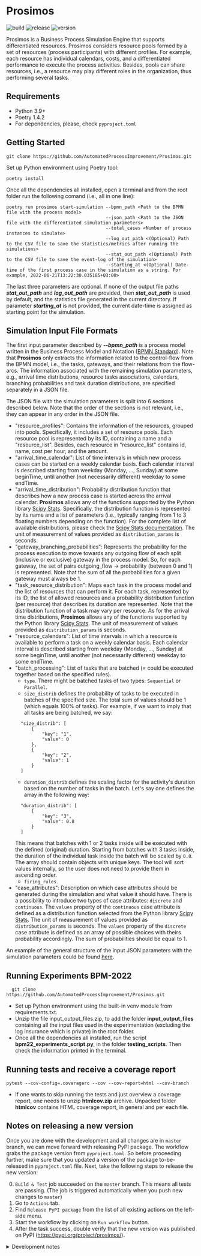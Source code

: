# Prosimos

![build](https://github.com/AutomatedProcessImprovement/prosimos/actions/workflows/python.yml/badge.svg)
![release](https://github.com/AutomatedProcessImprovement/prosimos/actions/workflows/release-pypi.yml/badge.svg)
![version](https://img.shields.io/github/v/tag/AutomatedProcessImprovement/prosimos)

Prosimos is a Business Process Simulation Engine that supports differentiated resources. 
Prosimos considers resource pools formed by a set of resources (process participants) with different profiles. 
For example, each resource has individual calendars, costs, and a differentiated performance to execute the process activities. 
Besides, pools can share resources, i.e., a resource may play different roles in the organization, thus performing several tasks.

## Requirements

- Python 3.9+
- Poetry 1.4.2
- For dependencies, please, check `pyproject.toml`

## Getting Started

    git clone https://github.com/AutomatedProcessImprovement/Prosimos.git

Set up Python environment using Poetry tool:

    poetry install

Once all the dependencies all installed, open a terminal and from the root folder run the following comand (i.e., all in one line):

    poetry run prosimos start-simulation --bpmn_path <Path to the BPMN file with the process model> 
                                         --json_path <Path to the JSON file with the differentiated simulation parameters>
                                         --total_cases <Number of process instances to simulate>
                                         --log_out_path <(Optional) Path to the CSV file to save the statistics/metrics after running the simulations>
                                         --stat_out_path <(Optional) Path to the CSV file to save the event-log of the simulation>
                                         --starting_at <(Optional) Date-time of the first process case in the simulation as a string. For example, 2022-06-21T13:22:30.035185+03:00>

The last three parameters are optional. 
If none of the output file paths **_stat_out_path_** and **_log_out_path_** are provided, then **_stat_out_path_** is used by default, and the statistics file generated in the current directory. 
If parameter **_starting_at_** is not provided, the current date-time is assigned as starting point for the simulation.


## Simulation Input File Formats 

The first input parameter described by **_--bpmn_path_** is a process model written in the Business Process Model and Notation 
([BPMN Standard](https://www.bpmn.org/#:~:text=BPMN%20is%20a%20standard%20set,the%20communication%20between%20independent%20processes)).
Note that **Prosimos** only extracts the information related to the control-flow from the BPMN model, 
i.e., the tasks, gateways, and their relations from the flow-arcs. 
The information associated with the remaining simulation parameters, 
e.g., arrival time distributions, resource tasks associations, calendars, branching probabilities and task duration distributions, 
are specified separately in a JSON file.  

The JSON file with the simulation parameters is split into 6 sections described below. 
Note that the order of the sections is not relevant, i.e., they can appear in any order in the JSON file.

* "resource_profiles": Contains the information of the resources, grouped into pools. 
   Specifically, it includes a set of resource pools. Each resource pool is represented by its ID, 
   containing a name and a "resource_list". Besides, each resource in "resource_list" contains id, name, 
   cost per hour, and the amount.
* "arrival_time_calendar": List of time intervals in which new process cases can be started on a weekly calendar basis. 
   Each calendar interval is described starting from weekday (Monday, ..., Sunday) at some beginTime, 
   until another (not necessarily different) weekday to some endTime.
* "arrival_time_distribution": Probability distribution function that describes how a new process case is started 
   across the arrival calendar. **Prosimos** allows any of the functions supported by the Python library 
   [Scipy Stats](https://docs.scipy.org/doc/scipy/reference/stats.html#module-scipy.stats). Specifically, 
   the distribution function is represented by its name and a list of parameters 
   (i.e., typically ranging from 1 to 3 floating numbers depending on the function). 
   For the complete list of available distributions, please check the 
   [Scipy Stats documentation](https://docs.scipy.org/doc/scipy/reference/stats.html#module-scipy.stats). The unit of measurement of values provided as `distribution_params` is seconds.
* "gateway_branching_probabilities": Represents the probability for the process execution to move towards any outgoing 
   flow of each split (inclusive or exclusive) gateway in the process model. So, for each gateway, the set of pairs 
   outgoing_flow -> probability (between 0 and 1) is represented. Note that the sum of all the probabilities for a 
   given gateway must always be 1. 
* "task_resource_distribution": Maps each task in the process model and the list of resources that can perform it. 
   For each task, represented by its ID, the list of allowed resources and a probability distribution function 
   (per resource) that describes its duration are represented. Note that the distribution function of a task may vary 
   per resource. As for the arrival time distributions, **Prosimos** allows any of the functions supported by the Python 
   library [Scipy Stats](https://docs.scipy.org/doc/scipy/reference/stats.html#module-scipy.stats). The unit of measurement of values provided as `distribution_params` is seconds.
* "resource_calendars": List of time intervals in which a resource is available to perform a task on a weekly calendar basis. 
   Each calendar interval is described starting from weekday (Monday, ..., Sunday) at some beginTime, 
   until another (not necessarily different) weekday to some endTime.
* "batch_processing": List of tasks that are batched (= could be executed together based on the specified rules).
  * `type`. There might be batched tasks of two types: `Sequential` or `Parallel`. 
  * `size_distrib` defines the probability of tasks to be executed in batches of the specified size. The total sum of values should be 1 (which equals 100% of tasks). For example, if we want to imply that all tasks are being batched, we say:
  ```
    "size_distrib": [
        {
            "key": "1",
            "value": 0
        },
        {
            "key": "2",
            "value": 1
        }
    ]
  ```
  * `duration_distrib` defines the scaling factor for the activity's duration based on the number of tasks in the batch. Let's say one defines the array in the following way:
  ```
    "duration_distrib": [
        {
            "key": "3",
            "value": 0.8
        }
    ]
  ```
  This means that batches with 1 or 2 tasks inside will be executed with the defined (original) duration. Starting from batches with 3 tasks inside, the duration of the individual task inside the batch will be scaled by `0.8`. The array should contain objects with unique keys. The tool will sort values internally, so the user does not need to provide them in ascending order.
  * `firing_rules`. 
* "case_attributes": Description on which case attributes should be generated during the simulation and what value it should have. There is a possibility to introduce two types of case attributes: `discrete` and `continuous`. The `values` property of the `continuous` case attribute is defined as a distribution function selected from the Python library [Scipy Stats](https://docs.scipy.org/doc/scipy/reference/stats.html#module-scipy.stats). The unit of measurement of values provided as `distribution_params` is seconds. The `values` property of the `discrete` case attribute is defined as an array of possible choices with theirs probability accordingly. The sum of probabilities should be equal to 1. 

An example of the general structure of the input JSON parameters with the simulation parameters could be found [here](./simulation_scenario_example.json).

## Running Experiments BPM-2022

      git clone https://github.com/AutomatedProcessImprovement/Prosimos.git

* Set up Python environment using the built-in venv module from requirements.txt. 
* Unzip the file input_output_files.zip, to add the folder **input_output_files** containing all the input files used in 
the experimentation (excluding the log insurance which is private) in the root folder.
* Once all the dependencies all installed, run the script **bpm22_experiments_script.py**, in the folder **testing_scripts**.
Then check the information printed in the terminal. 

## Running tests and receive a coverage report 

```
pytest --cov-config=.coveragerc --cov --cov-report=html --cov-branch
```
* If one wants to skip running the tests and just overview a coverage report, one needs to unzip **htmlcov.zip** archive. Unpacked folder **htmlcov** contains HTML coverage report, in general and per each file.

## Notes on releasing a new version

Once you are done with the development and all changes are in `master` branch, we can move forward with releasing PyPI package. The workflow grabs the package version from `pyproject.toml`. So before proceeding further, make sure that you updated a version of the package to-be-released in `pyproject.toml` file. Next, take the following steps to release the new version:

0. `Build & Test` job succeeded on the `master` branch. This means all tests are passing. (The job is triggered automatically when you push new changes to `master`)
1. Go to `Actions` tab.
2. Find `Release PyPI package` from the list of all existing actions on the left-side menu.
3. Start the workflow by clicking on `Run workflow` button.
4. After the task success, double verify that the new version was published on PyPI (https://pypi.org/project/prosimos/).


<details><summary>Development notes</summary>

#### Use local version of `pix-framework`

In case you want to introduce and test changes both to `pix-framework` and `Prosimos`, we need to install local version of `pix-framework` instead of the PyPI released version. For this, the following command needs to be run:

```
poetry add --editable <relative-path> 
```
, where `<relative-path>` should be changed with the path to the root folder of `pix-framework` (e.g., ...`/pix-framework`).
</details>
